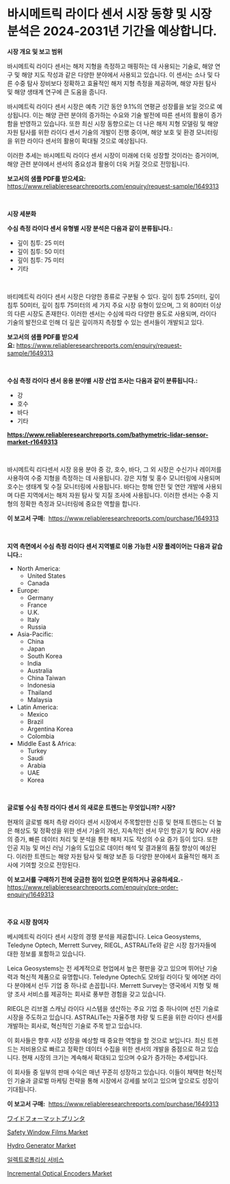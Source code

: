 <p><h1>바시메트릭 라이다 센서 시장 동향 및 시장 분석은 2024-2031년 기간을 예상합니다.</h1></p><p><strong>시장 개요 및 보고 범위</strong></p>
<p><p>바시메트릭 라이다 센서는 해저 지형을 측정하고 매핑하는 데 사용되는 기술로, 해양 연구 및 해양 지도 작성과 같은 다양한 분야에서 사용되고 있습니다. 이 센서는 소나 및 다른 수중 탐사 장비보다 정확하고 효율적인 해저 지형 측정을 제공하며, 해양 자원 탐사 및 해양 생태계 연구에 큰 도움을 줍니다.</p><p>바시메트릭 라이다 센서 시장은 예측 기간 동안 9.1%의 연평균 성장률을 보일 것으로 예상됩니다. 이는 해양 관련 분야의 증가하는 수요와 기술 발전에 따른 센서의 활용이 증가함을 반영하고 있습니다. 또한 최신 시장 동향으로는 더 나은 해저 지형 모델링 및 해양 자원 탐사를 위한 라이다 센서 기술의 개발이 진행 중이며, 해양 보호 및 환경 모니터링을 위한 라이다 센서의 활용이 확대될 것으로 예상됩니다.</p><p>이러한 추세는 바시메트릭 라이다 센서 시장이 미래에 더욱 성장할 것이라는 증거이며, 해양 관련 분야에서 센서의 중요성과 활용이 더욱 커질 것으로 전망됩니다.</p></p>
<p><strong>보고서의 샘플 PDF를 받으세요:</strong> <a href="https://www.reliableresearchreports.com/enquiry/request-sample/1649313">https://www.reliableresearchreports.com/enquiry/request-sample/1649313</a></p>
<p>&nbsp;</p>
<p><strong>시장 세분화</strong></p>
<p><strong>수심 측정 라이다 센서 유형별 시장 분석은 다음과 같이 분류됩니다.:</strong></p>
<p><ul><li>깊이 침투: 25 미터</li><li>깊이 침투: 50 미터</li><li>깊이 침투: 75 미터</li><li>기타</li></ul></p>
<p>&nbsp;</p>
<p><p>바티메트릭 라이다 센서 시장은 다양한 종류로 구분될 수 있다. 깊이 침투 25미터, 깊이 침투 50미터, 깊이 침투 75미터의 세 가지 주요 시장 유형이 있으며, 그 외 80미터 이상의 다른 시장도 존재한다. 이러한 센서는 수심에 따라 다양한 용도로 사용되며, 라이다 기술의 발전으로 인해 더 깊은 깊이까지 측정할 수 있는 센서들이 개발되고 있다.</p></p>
<p><strong>보고서의 샘플 PDF를 받으세요:</strong>&nbsp;<a href="https://www.reliableresearchreports.com/enquiry/request-sample/1649313">https://www.reliableresearchreports.com/enquiry/request-sample/1649313</a></p>
<p>&nbsp;</p>
<p><strong> 수심 측정 라이다 센서 응용 분야별 시장 산업 조사는 다음과 같이 분류됩니다.:</strong></p>
<p><ul><li>강</li><li>호수</li><li>바다</li><li>기타</li></ul></p>
<p><strong><a href="https://www.reliableresearchreports.com/bathymetric-lidar-sensor-market-r1649313">https://www.reliableresearchreports.com/bathymetric-lidar-sensor-market-r1649313</a></strong></p>
<p>&nbsp;</p>
<p><p>바시메트릭 리다센서 시장 응용 분야 중 강, 호수, 바다, 그 외 시장은 수신기나 레이저를 사용하여 수중 지형을 측정하는 데 사용됩니다. 강은 지형 및 홍수 모니터링에 사용되며 호수는 생태계 및 수질 모니터링에 사용됩니다. 바다는 항해 안전 및 연안 개발에 사용되며 다른 지역에서는 해저 자원 탐사 및 지질 조사에 사용됩니다. 이러한 센서는 수중 지형의 정확한 측정과 모니터링에 중요한 역할을 합니다.</p></p>
<p><strong>이 보고서 구매:</strong>&nbsp; <a href="https://www.reliableresearchreports.com/purchase/1649313">https://www.reliableresearchreports.com/purchase/1649313</a></p>
<p>&nbsp;</p>
<p><strong>지역 측면에서 수심 측정 라이다 센서 지역별로 이용 가능한 시장 플레이어는 다음과 같습니다.:</strong></p>
<p><ul>
    <li>
        North America:
        <ul>
            <li>United States</li>
            <li>Canada</li>
        </ul>
    </li>
    <li>
        Europe:
        <ul>
            <li>Germany</li>
            <li>France</li>
            <li>U.K.</li>
            <li>Italy</li>
            <li>Russia</li>
        </ul>
    </li>
    <li>
        Asia-Pacific:
        <ul>
            <li>China</li>
            <li>Japan</li>
            <li>South Korea</li>
            <li>India</li>
            <li>Australia</li>
            <li>China Taiwan</li>
            <li>Indonesia</li>
            <li>Thailand</li>
            <li>Malaysia</li>
        </ul>
    </li>
    <li>
        Latin America:
        <ul>
            <li>Mexico</li>
            <li>Brazil</li>
            <li>Argentina Korea</li>
            <li>Colombia</li>
        </ul>
    </li>
    <li>
        Middle East & Africa:
        <ul>
            <li>Turkey</li>
            <li>Saudi</li>
            <li>Arabia</li>
            <li>UAE</li>
            <li>Korea</li>
        </ul>
    </li>
    </ul></p>
<p>&nbsp;</p>
<p><strong>글로벌 수심 측정 라이다 센서 의 새로운 트렌드는 무엇입니까? 시장?</strong></p>
<p><p>현재의 글로벌 해저 측량 라이다 센서 시장에서 주목할만한 신흥 및 현재 트렌드는 더 높은 해상도 및 정확성을 위한 센서 기술의 개선, 지속적인 센서 무인 항공기 및 ROV 사용의 증가, 빠른 데이터 처리 및 분석을 통한 해저 지도 작성의 수요 증가 등이 있다. 또한 인공 지능 및 머신 러닝 기술의 도입으로 데이터 해석 및 결과물의 품질 향상이 예상된다. 이러한 트렌드는 해양 자원 탐사 및 해양 보존 등 다양한 분야에서 효율적인 해저 조사에 기여할 것으로 전망된다.</p></p>
<p><strong>이 보고서를 구매하기 전에 궁금한 점이 있으면 문의하거나 공유하세요.</strong>- <a href="https://www.reliableresearchreports.com/enquiry/pre-order-enquiry/1649313">https://www.reliableresearchreports.com/enquiry/pre-order-enquiry/1649313</a></p>
<p>&nbsp;</p>
<p><strong>주요 시장 참여자</strong></p>
<p><p>베시메트릭 라이다 센서 시장의 경쟁 분석을 제공합니다. Leica Geosystems, Teledyne Optech, Merrett Survey, RIEGL, ASTRALiTe와 같은 시장 참가자들에 대한 정보를 포함하고 있습니다.</p><p>Leica Geosystems는 전 세계적으로 현업에서 높은 평판을 갖고 있으며 뛰어난 기술력과 혁신적 제품으로 유명합니다. Teledyne Optech도 모바일 라이다 및 에어본 라이다 분야에서 선두 기업 중 하나로 손꼽힙니다.  Merrett Survey는 영국에서 지형 및 해양 조사 서비스를 제공하는 회사로 풍부한 경험을 갖고 있습니다. </p><p>RIEGL은 리브겔 스캐닝 라이다 시스템을 생산하는 주요 기업 중 하나이며 선진 기술로 시장을 주도하고 있습니다. ASTRALiTe는 자율주행 차량 및 드론을 위한 라이다 센서를 개발하는 회사로, 혁신적인 기술로 주목 받고 있습니다.</p><p>이 회사들은 향후 시장 성장을 예상할 때 중요한 역할을 할 것으로 보입니다. 최신 트렌드는 저비용으로 빠르고 정확한 데이터 수집을 위한 센서의 개발을 중점으로 하고 있습니다. 현재 시장의 크기는 계속해서 확대되고 있으며 수요가 증가하는 추세입니다.</p><p>이 회사들 중 일부의 판매 수익은 매년 꾸준히 성장하고 있습니다. 이들이 채택한 혁신적인 기술과 글로벌 마케팅 전략을 통해 시장에서 강세를 보이고 있으며 앞으로도 성장이 기대됩니다.</p></p>
<p><strong>이 보고서 구매:</strong>&nbsp;&nbsp;<a href="https://www.reliableresearchreports.com/purchase/1649313">https://www.reliableresearchreports.com/purchase/1649313</a></p>
<p><p><a href="https://github.com/dzy793153605/Market-Research-Report-List-1/blob/main/444056031097.md">ワイドフォーマットプリンタ</a></p><p><a href="https://issuu.com/reportprime-2/docs/safety-window-films-market-size-2030.pptx">Safety Window Films Market</a></p><p><a href="https://github.com/marloy8/Market-Research-Report-List-4/blob/main/hydro-generator-market.md">Hydro Generator Market</a></p><p><a href="https://medium.com/@bereniceroberts1978/%EC%A0%84%EA%B8%B0%EC%A0%81%EC%A0%95%EB%A0%AC-%EC%84%9C%EB%B9%84%EC%8A%A4-%EC%8B%9C%EC%9E%A5-%EC%A0%90%EC%9C%A0%EC%9C%A8-%EC%A7%84%ED%99%94-%EB%B0%8F-%EC%8B%9C%EC%9E%A5-%EC%84%B1%EC%9E%A5-%EB%8F%99%ED%96%A5-2024-2031-ed13284b14c4">일렉트로폴리싱 서비스</a></p><p><a href="https://github.com/jj19131/Market-Research-Report-List-2/blob/main/incremental-optical-encoders-market.md">Incremental Optical Encoders Market</a></p></p>